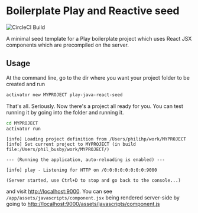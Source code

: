# Boilerplate Play and Reactive seed

![CircleCI Build](https://circleci.com/gh/philihp/play-java-react-seed.png?circle-token=:circle-token)

A minimal seed template for a Play boilerplate project which uses React JSX components
which are precompiled on the server.

## Usage

At the command line, go to the dir where you want your project folder to be created and run

```bash
activator new MYPROJECT play-java-react-seed
```

That's all. Seriously. Now there's a project all ready for you. You can test running it by going into the folder and running it.

```bash
cd MYPROJECT
activator run
```
```
[info] Loading project definition from /Users/philihp/work/MYPROJECT
[info] Set current project to MYPROJECT (in build file:/Users/phil_busby/work/MYPROJECT/)

--- (Running the application, auto-reloading is enabled) ---

[info] play - Listening for HTTP on /0:0:0:0:0:0:0:0:9000

(Server started, use Ctrl+D to stop and go back to the console...)
```

and visit [http://localhost:9000](http://localhost:9000). You can see `/app/assets/javascripts/component.jsx` being rendered server-side by going to [http://localhost:9000/assets/javascripts/component.js](http://localhost:9000/assets/javascripts/component.js)
